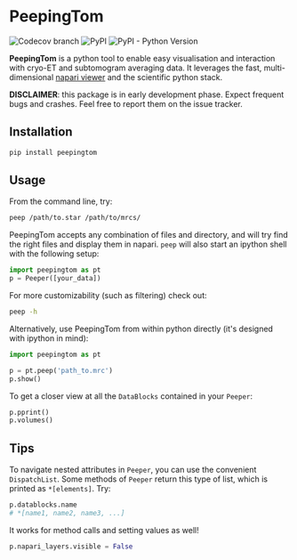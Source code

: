 # PeepingTom

![Codecov branch](https://img.shields.io/codecov/c/github/gutsche-lab/peepingtom/master?label=codecov)
![PyPI](https://img.shields.io/pypi/v/peepingtom)
![PyPI - Python Version](https://img.shields.io/pypi/pyversions/peepingtom)

**PeepingTom** is a python tool to enable easy visualisation and interaction with cryo-ET and subtomogram averaging data. It leverages the fast, multi-dimensional [napari viewer](https://github.com/napari/napari) and the scientific python stack.

**DISCLAIMER**: this package is in early development phase. Expect frequent bugs and crashes. Feel free to report them on the issue tracker.

## Installation

```bash
pip install peepingtom
```

## Usage

From the command line, try:
```bash
peep /path/to.star /path/to/mrcs/
```
PeepingTom accepts any combination of files and directory, and will try find the right files and display them in napari. `peep` will also start an ipython shell with the following setup:
```python
import peepingtom as pt
p = Peeper([your_data])
```

For more customizability (such as filtering) check out:
```bash
peep -h
```

Alternatively, use PeepingTom from within python directly (it's designed with ipython in mind):
```python
import peepingtom as pt

p = pt.peep('path_to.mrc')
p.show()
```

To get a closer view at all the `DataBlocks` contained in your `Peeper`:
```python
p.pprint()
p.volumes()
```

## Tips
To navigate nested attributes in `Peeper`, you can use the convenient `DispatchList`. Some methods of `Peeper` return this type of list, which is printed as `*[elements]`. Try:
```python
p.datablocks.name
# *[name1, name2, name3, ...]
```

It works for method calls and setting values as well!
```python
p.napari_layers.visible = False
```
